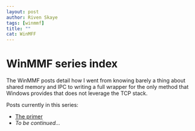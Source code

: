 ```yaml
---
layout: post
author: Riven Skaye
tags: [winmmf]
title: ""
cat: WinMFF
---
```

# WinMMF series index

The WinMMF posts detail how I went from knowing barely a thing about shared memory and IPC to writing a full wrapper
for the only method that Windows provides that does not leverage the TCP stack.

Posts currently in this series:

- [The primer](./mmf-primer)
- _To be continued..._
